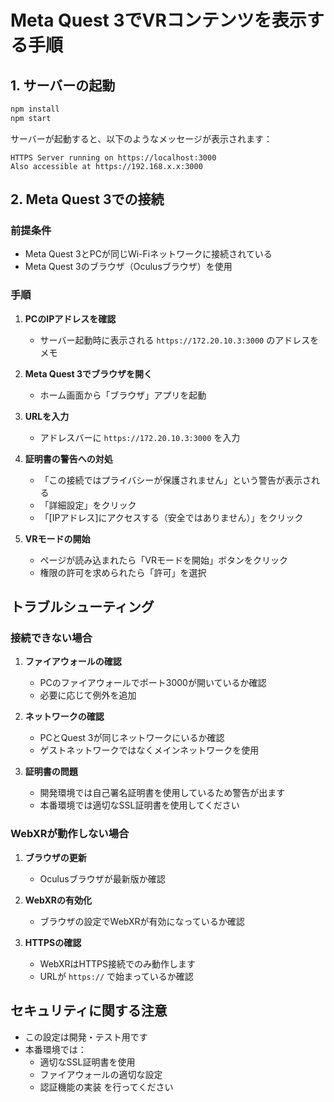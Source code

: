 # Meta Quest 3でVRコンテンツを表示する手順

## 1. サーバーの起動

```bash
npm install
npm start
```

サーバーが起動すると、以下のようなメッセージが表示されます：
```
HTTPS Server running on https://localhost:3000
Also accessible at https://192.168.x.x:3000
```

## 2. Meta Quest 3での接続

### 前提条件
- Meta Quest 3とPCが同じWi-Fiネットワークに接続されている
- Meta Quest 3のブラウザ（Oculusブラウザ）を使用

### 手順

1. **PCのIPアドレスを確認**
   - サーバー起動時に表示される `https://172.20.10.3:3000` のアドレスをメモ

2. **Meta Quest 3でブラウザを開く**
   - ホーム画面から「ブラウザ」アプリを起動

3. **URLを入力**
   - アドレスバーに `https://172.20.10.3:3000` を入力

4. **証明書の警告への対処**
   - 「この接続ではプライバシーが保護されません」という警告が表示される
   - 「詳細設定」をクリック
   - 「[IPアドレス]にアクセスする（安全ではありません）」をクリック

5. **VRモードの開始**
   - ページが読み込まれたら「VRモードを開始」ボタンをクリック
   - 権限の許可を求められたら「許可」を選択

## トラブルシューティング

### 接続できない場合
1. **ファイアウォールの確認**
   - PCのファイアウォールでポート3000が開いているか確認
   - 必要に応じて例外を追加

2. **ネットワークの確認**
   - PCとQuest 3が同じネットワークにいるか確認
   - ゲストネットワークではなくメインネットワークを使用

3. **証明書の問題**
   - 開発環境では自己署名証明書を使用しているため警告が出ます
   - 本番環境では適切なSSL証明書を使用してください

### WebXRが動作しない場合
1. **ブラウザの更新**
   - Oculusブラウザが最新版か確認

2. **WebXRの有効化**
   - ブラウザの設定でWebXRが有効になっているか確認

3. **HTTPSの確認**
   - WebXRはHTTPS接続でのみ動作します
   - URLが `https://` で始まっているか確認

## セキュリティに関する注意

- この設定は開発・テスト用です
- 本番環境では：
  - 適切なSSL証明書を使用
  - ファイアウォールの適切な設定
  - 認証機能の実装
  を行ってください